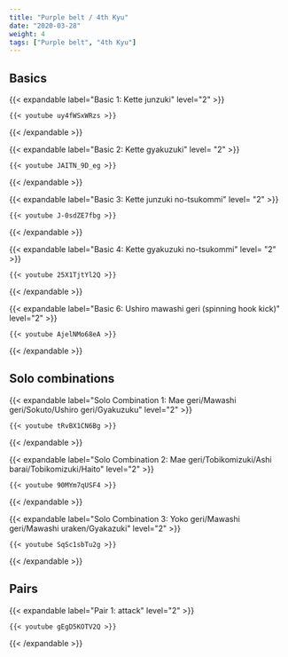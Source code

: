 ```yaml
---
title: "Purple belt / 4th Kyu"
date: "2020-03-28"
weight: 4
tags: ["Purple belt", "4th Kyu"]
---
```


## Basics

{{< expandable label="Basic 1: Kette junzuki" level="2" >}}

    {{< youtube uy4fWSxWRzs >}}

{{< /expandable >}}


{{< expandable label="Basic 2: Kette gyakuzuki" level= "2" >}}

    {{< youtube JAITN_9D_eg >}}

{{< /expandable >}}


{{< expandable label="Basic 3: Kette junzuki no-tsukommi" level= "2" >}}

    {{< youtube J-0sdZE7fbg >}}

{{< /expandable >}}


{{< expandable label="Basic 4: Kette gyakuzuki no-tsukommi" level= "2" >}}

    {{< youtube 25X1TjtYl2Q >}}

{{< /expandable >}}


{{< expandable label="Basic 6: Ushiro mawashi geri (spinning hook kick)" level="2" >}}

    {{< youtube AjelNMo68eA >}}

{{< /expandable >}}


## Solo combinations

{{< expandable label="Solo Combination 1: Mae geri/Mawashi geri/Sokuto/Ushiro geri/Gyakuzuku" level="2" >}}

    {{< youtube tRvBX1CN6Bg >}}

{{< /expandable >}}


{{< expandable label="Solo Combination 2: Mae geri/Tobikomizuki/Ashi barai/Tobikomizuki/Haito" level="2" >}}

    {{< youtube 90MYm7qUSF4 >}}

{{< /expandable >}}


{{< expandable label="Solo Combination 3: Yoko geri/Mawashi geri/Mawashi uraken/Gyakazuki" level="2" >}}

    {{< youtube SqSc1sbTu2g >}}

{{< /expandable >}}


## Pairs

{{< expandable label="Pair 1: attack" level="2" >}}

    {{< youtube gEgD5KOTV2Q >}}

{{< /expandable >}}
